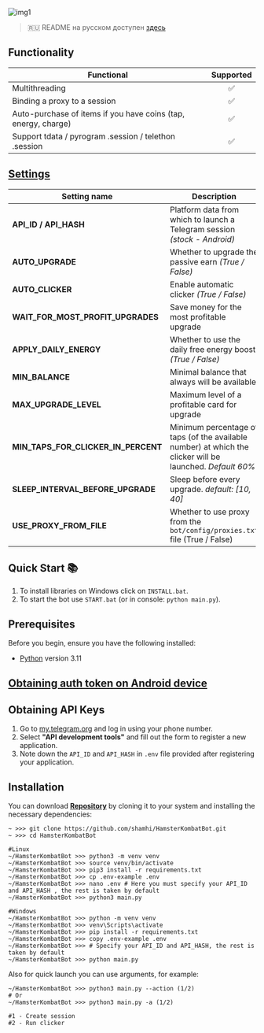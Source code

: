 ![img1](.github/images/demo.png)

> 🇷🇺 README на русском доступен [здесь](README.md)

## Functionality
| Functional                                                     | Supported |
|----------------------------------------------------------------|:---------:|
| Multithreading                                                 |     ✅     |
| Binding a proxy to a session                                   |     ✅     |
| Auto-purchase of items if you have coins (tap, energy, charge) |     ✅     |
| Support tdata / pyrogram .session / telethon .session          |     ✅     |

## [Settings](https://github.com/shamhi/HamsterKombatBot/blob/main/.env-example)
| Setting name                          | Description                                                                                               |
|---------------------------------------|-----------------------------------------------------------------------------------------------------------|
| **API_ID / API_HASH**                 | Platform data from which to launch a Telegram session _(stock - Android)_                                 |
| **AUTO_UPGRADE**                      | Whether to upgrade the passive earn _(True / False)_                                                      |
| **AUTO_CLICKER**                      | Enable automatic clicker _(True / False)_                                                                 |
| **WAIT_FOR_MOST_PROFIT_UPGRADES**     | Save money for the most profitable upgrade                                                                |
| **APPLY_DAILY_ENERGY**                | Whether to use the daily free energy boost _(True / False)_                                               |
| **MIN_BALANCE**                       | Minimal balance that always will be available                                                             |
| **MAX_UPGRADE_LEVEL**                 | Maximum level of a profitable card for upgrade                                                            |
| **MIN_TAPS_FOR_CLICKER_IN_PERCENT**   | Minimum percentage of taps (of the available number) at which the clicker will be launched. _Default 60%_ |
| **SLEEP_INTERVAL_BEFORE_UPGRADE**     | Sleep before every upgrade. _default: [10, 40]_                                                           |
| **USE_PROXY_FROM_FILE**               | Whether to use proxy from the `bot/config/proxies.txt` file (True / False)                                |

## Quick Start 📚
1. To install libraries on Windows click on `INSTALL.bat`.
2. To start the bot use `START.bat` (or in console: `python main.py`).

## Prerequisites
Before you begin, ensure you have the following installed:
- [Python](https://www.python.org/downloads/) version 3.11

## [Obtaining auth token on Android device](docs/android-auth-info-extraction-guide.md)

## Obtaining API Keys
1. Go to [my.telegram.org](https://my.telegram.org) and log in using your phone number.
2. Select **"API development tools"** and fill out the form to register a new application.
3. Note down the `API_ID` and `API_HASH` in `.env` file provided after registering your application.

## Installation
You can download [**Repository**](https://github.com/shamhi/HamsterKombatBot) by cloning it to your system and installing the necessary dependencies:
```shell
~ >>> git clone https://github.com/shamhi/HamsterKombatBot.git
~ >>> cd HamsterKombatBot

#Linux
~/HamsterKombatBot >>> python3 -m venv venv
~/HamsterKombatBot >>> source venv/bin/activate
~/HamsterKombatBot >>> pip3 install -r requirements.txt
~/HamsterKombatBot >>> cp .env-example .env
~/HamsterKombatBot >>> nano .env # Here you must specify your API_ID and API_HASH , the rest is taken by default
~/HamsterKombatBot >>> python3 main.py

#Windows
~/HamsterKombatBot >>> python -m venv venv
~/HamsterKombatBot >>> venv\Scripts\activate
~/HamsterKombatBot >>> pip install -r requirements.txt
~/HamsterKombatBot >>> copy .env-example .env
~/HamsterKombatBot >>> # Specify your API_ID and API_HASH, the rest is taken by default
~/HamsterKombatBot >>> python main.py
```

Also for quick launch you can use arguments, for example:
```shell
~/HamsterKombatBot >>> python3 main.py --action (1/2)
# Or
~/HamsterKombatBot >>> python3 main.py -a (1/2)

#1 - Create session
#2 - Run clicker
```

